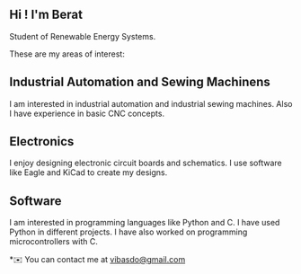 ## Hi ! I'm Berat [](https://user-images.githubusercontent.com/18350557/176309783-0785949b-9127-417c-8b55-ab5a4333674e.gif)

Student of Renewable Energy Systems. 

These are my areas of interest:

## Industrial Automation and Sewing Machinens

I am interested in industrial automation and industrial sewing machines. Also I have experience in basic CNC concepts.

## Electronics

I enjoy designing electronic circuit boards and schematics. I use software like Eagle and KiCad to create my designs.

## Software

I am interested in programming languages like Python and C. I have used Python in different projects. I have also worked on programming microcontrollers with C.

*✉️  You can contact me at [vibasdo@gmail.com](mailto:vibasdo@gmail.com)
